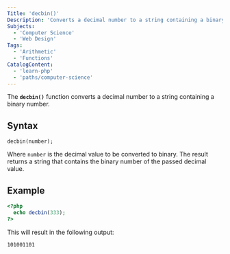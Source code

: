 ```yaml
---
Title: 'decbin()'
Description: 'Converts a decimal number to a string containing a binary number.'
Subjects:
  - 'Computer Science'
  - 'Web Design'
Tags:
  - 'Arithmetic'
  - 'Functions'
CatalogContent:
  - 'learn-php'
  - 'paths/computer-science'
---
```


The **`decbin()`** function converts a decimal number to a string containing a binary number.

## Syntax

```pseudo
decbin(number);
```

Where `number` is the decimal value to be converted to binary. The result returns a string that contains the binary number of the passed decimal value.

## Example

```php
<?php
  echo decbin(333);
?>
```

This will result in the following output:

```shell
101001101
```
